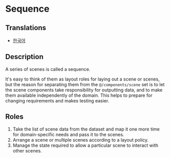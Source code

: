 # Sequence

## Translations

- [한국어](./README.ko.md)

## Description

A series of scenes is called a sequence.

It's easy to think of them as layout roles for laying out a scene or scenes, but the reason for separating them from the `@/components/scene` set is to let the scene components take responsibility for outputting data, and to make them available independently of the domain. This helps to prepare for changing requirements and makes testing easier.

## Roles

1. Take the list of scene data from the dataset and map it one more time for domain-specific needs and pass it to the scenes.
2. Arrange a scene or multiple scenes according to a layout policy.
3. Manage the state required to allow a particular scene to interact with other scenes.
